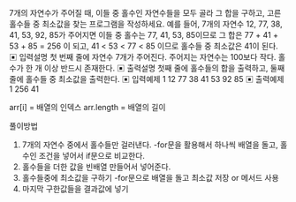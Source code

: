 7개의 자연수가 주어질 때, 이들 중 홀수인 자연수들을 모두 골라 그 합을 구하고, 고른 홀수들
중 최소값을 찾는 프로그램을 작성하세요.
예를 들어, 7개의 자연수 12, 77, 38, 41, 53, 92, 85가 주어지면 이들 중 홀수는 77, 41, 53,
85이므로 그 합은
77 + 41 + 53 + 85 = 256
이 되고,
41 < 53 < 77 < 85
이므로 홀수들 중 최소값은 41이 된다.
▣ 입력설명
첫 번째 줄에 자연수 7개가 주어진다. 주어지는 자연수는 100보다 작다. 홀수가 한 개 이상
반드시 존재한다.
▣ 출력설명
첫째 줄에 홀수들의 합을 출력하고, 둘째 줄에 홀수들 중 최소값을 출력한다.
▣ 입력예제 1
12 77 38 41 53 92 85
▣ 출력예제 1
256
41

arr[i] = 배열의 인덱스
arr.length = 배열의 길이

풀이방법

1. 7개의 자연수 중에서 홀수들만 걸러낸다.
   -for문을 활용해서 하나씩 배열을 돌고, 홀수인 조건을 넣어서 if문으로 비교한다.
2. 홀수들을 더한 값을 빈배열 만들어서 넣어준다.
3. 홀수들중에 최소값을 구하기
   -for문으로 배열을 돌고 최소값 저장 or 메서드 사용
4. 마지막 구한값들을 결과값에 넣기
